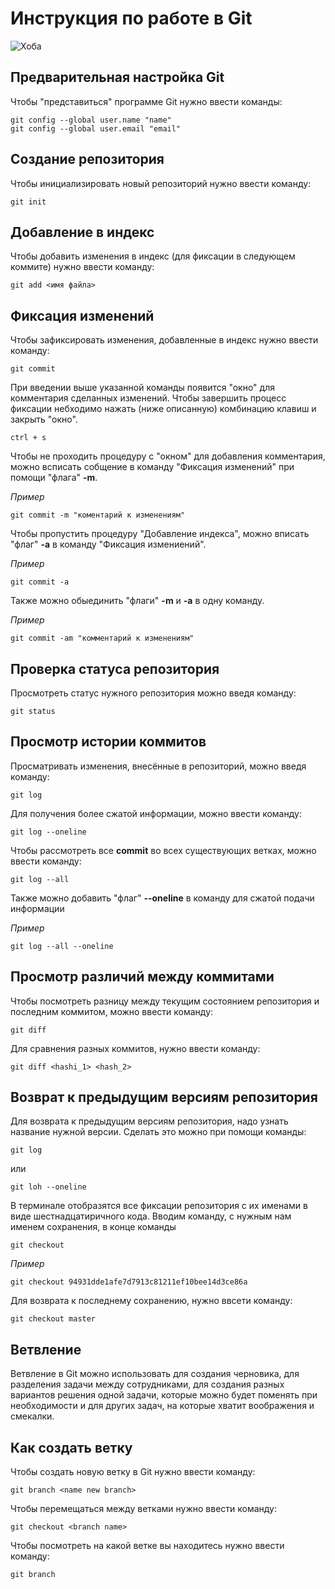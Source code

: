 # **Инструкция по работе в Git**

![Хоба](IMG_5403.jpg)

## Предварительная настройка Git

Чтобы "представиться" программе Git нужно ввести команды:

    git config --global user.name "name"
    git config --global user.email "email"

## Создание репозитория

Чтобы инициализировать новый репозиторий нужно ввести команду:

    git init

## Добавление в индекс

Чтобы добавить изменения в индекс (для фиксации в следующем коммите) нужно ввести команду:

    git add <имя файла>

## Фиксация изменений

Чтобы зафиксировать изменения, добавленные в индекс нужно ввести команду:

    git commit

При введении выше указанной команды появится "окно" для комментария сделанных изменений. Чтобы завершить процесс фиксации небходимо нажать (ниже описанную) комбинацию клавиш и закрыть "окно".

    ctrl + s

Чтобы не проходить процедуру с "окном" для добавления комментария, можно всписать собщение в команду "Фиксация изменений" при помощи "флага" **-m**.

*Пример*

    git commit -m "коментарий к изменениям"

Чтобы пропустить процедуру "Добавление индекса", можно вписать "флаг" **-a** в команду "Фиксация измениений".

*Пример*

    git commit -a

Также можно обыединить "флаги" **-m** и **-a** в одну команду.

*Пример*

    git commit -am "комментарий к изменениям"

## Проверка статуса репозитория

Просмотреть статус нужного репозитория можно введя команду:

    git status

## Просмотр истории коммитов

Просматривать изменения, внесённые в репозиторий, можно введя команду:

    git log

Для получения более сжатой информации, можно ввести команду:

    git log --oneline

Чтобы рассмотреть все **commit** во всех существующих ветках, можно ввести команду:

    git log --all

Также можно добавить "флаг" **--oneline** в команду для сжатой подачи информации

*Пример*

    git log --all --oneline

## Просмотр различий между коммитами

Чтобы посмотреть разницу между текущим состоянием репозитория и последним коммитом, можно ввести команду:

    git diff

Для сравнения разных коммитов, нужно ввести команду:

    git diff <hashi_1> <hash_2>

## Возврат к предыдущим версиям репозитория

Для возврата к предыдущим версиям репозитория, надо узнать название нужной версии. Сделать это можно при помощи команды:

    git log

или

    git loh --oneline

В терминале отобразятся все фиксации репозитория с их именами в виде шестнадцатиричного кода.
Вводим команду, с нужным нам именем сохранения, в конце команды

    git checkout

*Пример*

    git checkout 94931dde1afe7d7913c81211ef10bee14d3ce86a

Для возврата к последнему сохранению, нужно ввсети команду:

    git checkout master

## Ветвление

Ветвление в Git можно использовать для создания черновика, для разделения задачи между сотрудниками, для создания разных вариантов решения одной задачи, которые можно будет поменять при необходимости и  для других задач, на которые хватит воображения и смекалки.

## Как создать ветку

Чтобы создать новую ветку в Git нужно ввести команду:

    git branch <name new branch>

Чтобы перемещаться между ветками нужно ввести команду:

    git checkout <branch name>

Чтобы посмотреть на какой ветке вы находитесь нужно ввести команду:

    git branch
